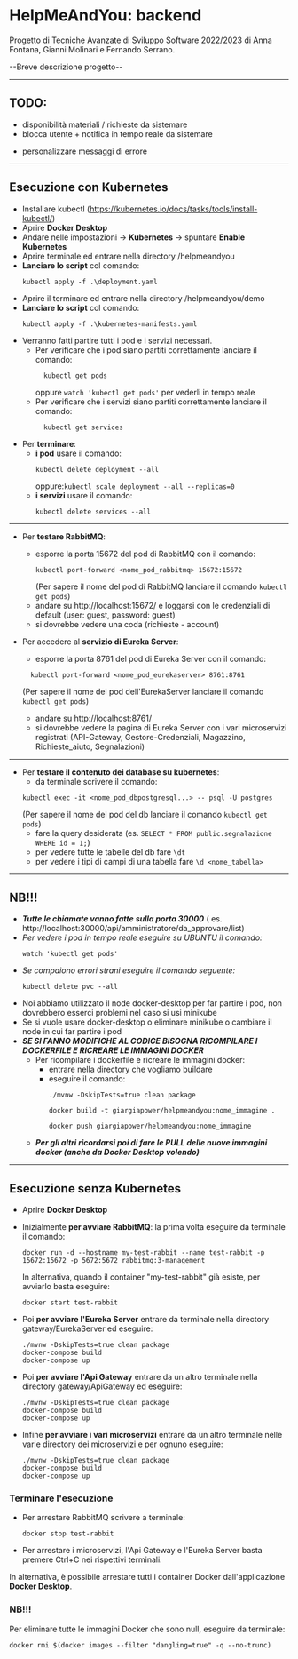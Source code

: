 # HelpMeAndYou: backend

Progetto di Tecniche Avanzate di Sviluppo Software 2022/2023 di
Anna Fontana, Gianni Molinari e Fernando Serrano.

--Breve descrizione progetto--

---

## TODO:

- disponibilità materiali / richieste da sistemare
- blocca utente + notifica in tempo reale da sistemare
+ personalizzare messaggi di errore

---

## Esecuzione con Kubernetes

- Installare kubectl (https://kubernetes.io/docs/tasks/tools/install-kubectl/)
- Aprire **Docker Desktop**
- Andare nelle impostazioni -> **Kubernetes** -> spuntare **Enable Kubernetes**
- Aprire terminale ed entrare nella directory /helpmeandyou
- **Lanciare lo script** col comando:
  ```
  kubectl apply -f .\deployment.yaml
  ```
- Aprire il terminare ed entrare nella directory /helpmeandyou/demo
- **Lanciare lo script** col comando:
  ```
  kubectl apply -f .\kubernetes-manifests.yaml
  ```
- Verranno fatti partire tutti i pod e i servizi necessari.
	- Per verificare che i pod siano partiti correttamente lanciare il comando:
	  ```
		kubectl get pods
	  ```
	  oppure ```watch 'kubectl get pods'``` per vederli in tempo reale
	- Per verificare che i servizi siano partiti correttamente lanciare il comando:
	  ```
		kubectl get services
	  ```
- Per **terminare**:
	- **i pod** usare il comando:
	  ```
	  kubectl delete deployment --all
	  ```
	  oppure:```kubectl scale deployment --all --replicas=0```
	- **i servizi** usare il comando:
	  ```
	  kubectl delete services --all
	  ```

---

- Per **testare RabbitMQ**:
	- esporre la porta 15672 del pod di RabbitMQ con il comando:
	  ```
	  kubectl port-forward <nome_pod_rabbitmq> 15672:15672
	  ```
	  (Per sapere il nome del pod di RabbitMQ lanciare il comando ```kubectl get pods```)
	- andare su http://localhost:15672/ e loggarsi con le credenziali di default (user: guest, password: guest)
	- si dovrebbe vedere una coda (richieste - account)


- Per accedere al **servizio di Eureka Server**:
	- esporre la porta 8761 del pod di Eureka Server con il comando:
  ```
    kubectl port-forward <nome_pod_eurekaserver> 8761:8761
    ```
  (Per sapere il nome del pod dell'EurekaServer lanciare il comando ```kubectl get pods```)
	- andare su http://localhost:8761/
	- si dovrebbe vedere la pagina di Eureka Server con i vari microservizi registrati (API-Gateway,
	  Gestore-Credenziali, Magazzino, Richieste_aiuto, Segnalazioni)

---

- Per **testare il contenuto dei database su kubernetes**:
	- da terminale scrivere il comando:
  ```
  kubectl exec -it <nome_pod_dbpostgresql...> -- psql -U postgres
  ```
  (Per sapere il nome del pod del db lanciare il comando ```kubectl get pods```)
	- fare la query desiderata (es. ```SELECT * FROM public.segnalazione WHERE id = 1;```)
	- per vedere tutte le tabelle del db fare ```\dt```
	- per vedere i tipi di campi di una tabella fare ```\d <nome_tabella>```

---

## NB!!!

- ***Tutte le chiamate vanno fatte sulla porta 30000*** (
  es. http://localhost:30000/api/amministratore/da_approvare/list)
- *Per vedere i pod in tempo reale eseguire su UBUNTU il comando:*
  ```
  watch 'kubectl get pods'
  ```
- *Se compaiono errori strani eseguire il comando seguente:*
  ```
  kubectl delete pvc --all
  ```
- Noi abbiamo utilizzato il node docker-desktop per far partire i pod, non dovrebbero esserci problemi nel caso si usi
  minikube
- Se si vuole usare docker-desktop o eliminare minikube o cambiare il node in cui far partire i pod
- ***SE SI FANNO MODIFICHE AL CODICE BISOGNA RICOMPILARE I DOCKERFILE E RICREARE LE IMMAGINI DOCKER***
	- Per ricompilare i dockerfile e ricreare le immagini docker:
		- entrare nella directory che vogliamo buildare
        - eseguire il comando:
          ```
          ./mvnw -DskipTests=true clean package
          
          docker build -t giargiapower/helpmeandyou:nome_immagine .
          
          docker push giargiapower/helpmeandyou:nome_immagine
		  ```
    - ***Per gli altri ricordarsi poi di fare le PULL delle nuove immagini docker (anche da Docker Desktop volendo)***

---

## Esecuzione senza Kubernetes

- Aprire **Docker Desktop**
- Inizialmente **per avviare RabbitMQ**: la prima volta eseguire da terminale il comando:
  ```
  docker run -d --hostname my-test-rabbit --name test-rabbit -p 15672:15672 -p 5672:5672 rabbitmq:3-management
  ```
  In alternativa, quando il container "my-test-rabbit" già esiste, per avviarlo basta eseguire:
  ```
  docker start test-rabbit
  ```

- Poi **per avviare l'Eureka Server** entrare da terminale nella directory gateway/EurekaServer ed eseguire:
  ```
  ./mvnw -DskipTests=true clean package
  docker-compose build
  docker-compose up
  ```

- Poi **per avviare l'Api Gateway** entrare da un altro terminale nella directory gateway/ApiGateway ed eseguire:
  ```
  ./mvnw -DskipTests=true clean package
  docker-compose build
  docker-compose up
  ```

- Infine **per avviare i vari microservizi** entrare da un altro terminale nelle varie directory dei microservizi e per
  ognuno eseguire:
  ```
  ./mvnw -DskipTests=true clean package
  docker-compose build
  docker-compose up
  ```

### Terminare l'esecuzione

- Per arrestare RabbitMQ scrivere a terminale:
  ```
  docker stop test-rabbit
  ```
- Per arrestare i microservizi, l'Api Gateway e l'Eureka Server basta premere Ctrl+C nei rispettivi terminali.

In alternativa, è possibile arrestare tutti i container Docker dall'applicazione **Docker Desktop**.

### **NB!!!**

Per eliminare tutte le immagini Docker che sono null, eseguire da terminale:

```
docker rmi $(docker images --filter "dangling=true" -q --no-trunc)
```
